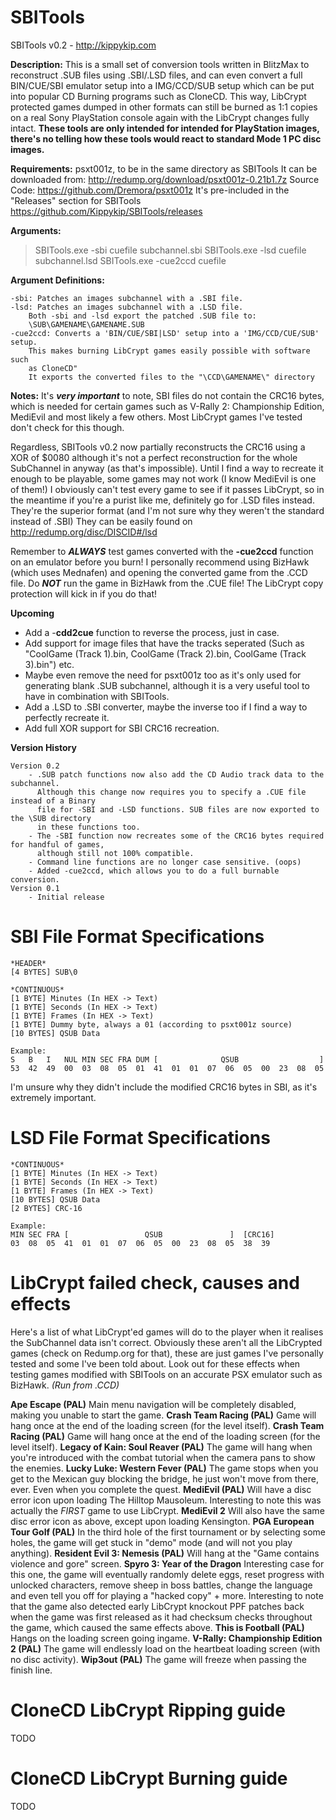 
# SBITools
SBITools v0.2 - http://kippykip.com

**Description:**
   This is a small set of conversion tools written in BlitzMax to reconstruct .SUB files using .SBI/.LSD files, and can even convert a full BIN/CUE/SBI emulator setup into a IMG/CCD/SUB setup which can be put into popular CD Burning programs such as CloneCD.
   This way, LibCrypt protected games dumped in other formats can still be burned as 1:1 copies on a real Sony PlayStation console again with the LibCrypt changes fully intact.
   **These tools are only intended for intended for PlayStation images, there's no telling how these tools would react to standard Mode 1 PC disc images.**

**Requirements:**
   psxt001z, to be in the same directory as SBITools
   It can be downloaded from: http://redump.org/download/psxt001z-0.21b1.7z
   Source Code: https://github.com/Dremora/psxt001z
   It's pre-included in the "Releases" section for SBITools
   https://github.com/Kippykip/SBITools/releases

**Arguments:**
> SBITools.exe -sbi cuefile subchannel.sbi
> SBITools.exe -lsd cuefile subchannel.lsd
> SBITools.exe -cue2ccd cuefile

**Argument Definitions:**

    -sbi: Patches an images subchannel with a .SBI file.
    -lsd: Patches an images subchannel with a .LSD file.
	    Both -sbi and -lsd export the patched .SUB file to:
	    \SUB\GAMENAME\GAMENAME.SUB
    -cue2ccd: Converts a 'BIN/CUE/SBI|LSD' setup into a 'IMG/CCD/CUE/SUB' setup.
	    This makes burning LibCrypt games easily possible with software such
	    as CloneCD"
	    It exports the converted files to the "\CCD\GAMENAME\" directory

**Notes:** 
   It's ***very important*** to note, SBI files do not contain the CRC16 bytes, which is needed for certain games such as V-Rally 2: Championship Edition, MediEvil and most likely a few others. Most LibCrypt games I've tested don't check for this though.  
   
   Regardless, SBITools v0.2 now partially reconstructs the CRC16 using a XOR of $0080 although it's not a perfect reconstruction for the whole SubChannel in anyway (as that's impossible). 
   Until I find a way to recreate it enough to be playable, some games may not work (I know MediEvil is one of them!)  I obviously can't test every game to see if it passes LibCrypt, so in the meantime if you're a purist like me, definitely go for .LSD files instead. They're the superior format (and I'm not sure why they weren't the standard instead of .SBI)
They can be easily found on http://redump.org/disc/DISCID#/lsd

   Remember to ***ALWAYS*** test games converted with the **-cue2ccd** function on an emulator before you burn! I personally recommend using BizHawk (which uses Mednafen) and opening the converted game from the .CCD file. 
   Do ***NOT*** run the game in BizHawk from the .CUE file! The LibCrypt copy protection will kick in if you do that!
   
**Upcoming**
 - Add a -**cdd2cue** function to reverse the process, just in case.
 - Add support for image files that have the tracks seperated (Such as "CoolGame (Track 1).bin, CoolGame (Track 2).bin, CoolGame (Track 3).bin") etc.
 - Maybe even remove the need for psxt001z too as it's only used for
   generating blank .SUB subchannel, although it is a very useful tool to have in combination with SBITools.
 - Add a .LSD to .SBI converter, maybe the inverse too if I find a way to perfectly recreate it.
 - Add full XOR support for SBI CRC16 recreation.

**Version History**

    Version 0.2
	    - .SUB patch functions now also add the CD Audio track data to the subchannel. 
		  Although this change now requires you to specify a .CUE file instead of a Binary 
		  file for -SBI and -LSD functions. SUB files are now exported to the \SUB directory
		  in these functions too.
		- The -SBI function now recreates some of the CRC16 bytes required for handful of games,
		  although still not 100% compatible.
		- Command line functions are no longer case sensitive. (oops)
		- Added -cue2ccd, which allows you to do a full burnable conversion.
    Version 0.1
	    - Initial release
# SBI File Format Specifications

    *HEADER*
    [4 BYTES] SUB\0
    
    *CONTINUOUS*
    [1 BYTE] Minutes (In HEX -> Text)
    [1 BYTE] Seconds (In HEX -> Text)
    [1 BYTE] Frames (In HEX -> Text)
    [1 BYTE] Dummy byte, always a 01 (according to psxt001z source)
    [10 BYTES] QSUB Data
    
    Example:
    S   B   I   NUL MIN SEC FRA DUM [              QSUB                  ]
    53  42  49  00  03  08  05  01  41  01  01  07  06  05  00  23  08  05
I'm unsure why they didn't include the modified CRC16 bytes in SBI, as it's extremely important.
# LSD File Format Specifications

    *CONTINUOUS*
    [1 BYTE] Minutes (In HEX -> Text)
    [1 BYTE] Seconds (In HEX -> Text)
    [1 BYTE] Frames (In HEX -> Text)
    [10 BYTES] QSUB Data
    [2 BYTES] CRC-16
    
    Example:
    MIN SEC FRA [                 QSUB               ]  [CRC16]
    03  08  05  41  01  01  07  06  05  00  23  08  05  38  39
    
# LibCrypt failed check, causes and effects
Here's a list of what LibCrypt'ed games will do to the player when it realises the SubChannel data isn't correct. Obviously these aren't all the LibCrypted games (check on Redump.org for that), these are just games I've personally tested and some I've been told about.
Look out for these effects when testing games modified with SBITools on an accurate PSX emulator such as BizHawk. *(Run from .CCD)*

   **Ape Escape (PAL)**
   Main menu navigation will be completely disabled, making you unable to start the game.
   **Crash Team Racing (PAL)**
   Game will hang once at the end of the loading screen (for the level itself).
   **Crash Team Racing (PAL)**
   Game will hang once at the end of the loading screen (for the level itself).
   **Legacy of Kain: Soul Reaver (PAL)** 
   The game will hang when you're introduced with the combat tutorial when the camera pans to show the enemies.
   **Lucky Luke: Western Fever (PAL)** 
   The game stops when you get to the Mexican guy blocking the bridge, he just won't move from there, ever. Even when you complete the quest.
   **MediEvil (PAL)**
   Will have a disc error icon upon loading The Hilltop Mausoleum. Interesting to note this was actually the *FIRST* game to use LibCrypt.
   **MediEvil 2**
   Will also have the same disc error icon as above, except upon loading Kensington.
   **PGA European Tour Golf (PAL)**
   In the third hole of the first tournament or by selecting some holes, the game will get stuck in "demo" mode (and will not you play anything).
   **Resident Evil 3: Nemesis (PAL)**
   Will hang at the "Game contains violence and gore" screen.
   **Spyro 3: Year of the Dragon**
   Interesting case for this one, the game will eventually randomly delete eggs, reset progress with unlocked characters, remove sheep in boss battles, change the language and even tell you off for playing a "hacked copy" + more.
Interesting to note that the game also detected early LibCrypt knockout PPF patches back when the game was first released as it had checksum checks throughout the game, which caused the same effects above.
   **This is Football (PAL)**
   Hangs on the loading screen going ingame.
   **V-Rally: Championship Edition 2 (PAL)**
   The game will endlessly load on the heartbeat loading screen (with no disc activity).
   **Wip3out (PAL)**
   The game will freeze when passing the finish line.
# CloneCD LibCrypt Ripping guide
TODO
# CloneCD LibCrypt Burning guide
TODO
